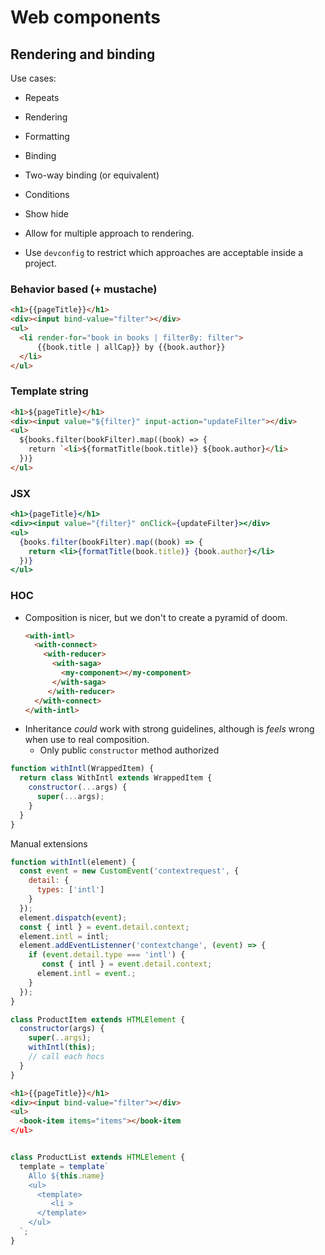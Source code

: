 # Web components



## Rendering and binding

Use cases:

* Repeats
* Rendering
* Formatting
* Binding
* Two-way binding (or equivalent)
* Conditions
* Show hide

* Allow for multiple approach to rendering.
* Use `devconfig` to restrict which approaches are acceptable inside a project.

### Behavior based (+ mustache)

```html
<h1>{{pageTitle}}</h1>
<div><input bind-value="filter"></div>
<ul>
  <li render-for="book in books | filterBy: filter">
      {{book.title | allCap}} by {{book.author}}
  </li>
</ul>
```

### Template string 

```html
<h1>${pageTitle}</h1>
<div><input value="${filter}" input-action="updateFilter"></div>
<ul>
  ${books.filter(bookFilter).map((book) => {
    return `<li>${formatTitle(book.title)} ${book.author}</li> 
  })}
</ul>
```

### JSX

```jsx
<h1>{pageTitle}</h1>
<div><input value="{filter}" onClick={updateFilter}></div>
<ul>
  {books.filter(bookFilter).map((book) => {
    return <li>{formatTitle(book.title)} {book.author}</li> 
  })}
</ul>
```

### HOC

* Composition is nicer, but we don't to create a pyramid of doom.
  ```html
  <with-intl>
    <with-connect>
      <with-reducer>
        <with-saga>
          <my-component></my-component>
        </with-saga>
       </with-reducer>
    </with-connect>
  </with-intl>
  ```
* Inheritance *could* work with strong guidelines, although is *feels* wrong when use to real composition.
  * Only public `constructor` method authorized

```js
function withIntl(WrappedItem) {
  return class WithIntl extends WrappedItem {
    constructor(...args) {
      super(...args);
    }
  }
}
```

Manual extensions

```js
function withIntl(element) {
  const event = new CustomEvent('contextrequest', {
    detail: {
      types: ['intl']
    }
  });
  element.dispatch(event);
  const { intl } = event.detail.context;
  element.intl = intl;
  element.addEventListenner('contextchange', (event) => {
    if (event.detail.type === 'intl') {
       const { intl } = event.detail.context;
      element.intl = event.;
    }
  });
}

class ProductItem extends HTMLElement {
  constructor(args) {
    super(..args);
    withIntl(this);
    // call each hocs
  }
}
```


```html
<h1>{{pageTitle}}</h1>
<div><input bind-value="filter"></div>
<ul>
  <book-item items="items"></book-item
</ul>
```



```js

class ProductList extends HTMLElement {
  template = template`
    Allo ${this.name}
    <ul>
      <template>
         <li >
      </template>
    </ul>
  `;
}


```
